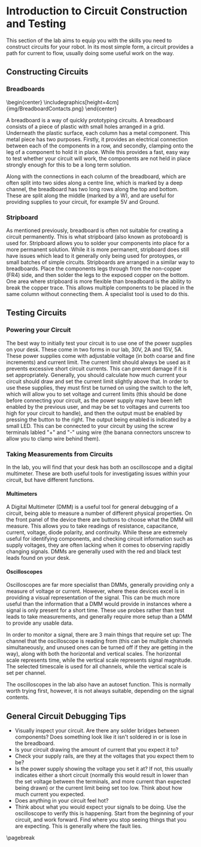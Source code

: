 # Introduction to Circuit Construction and Testing
This section of the lab aims to equip you with the skills you need to construct circuits for your robot. In its most simple form, a circuit provides a path for current to flow, usually doing some useful work on the way.

## Constructing Circuits
### Breadboards

\begin{center}  \includegraphics[height=4cm]{img/BreadboardContacts.png} \end{center}

A breadboard is a way of quickly prototyping circuits. A breadboard consists of a piece of plastic with small holes arranged in a grid. 
Underneath the plastic surface, each column has a metal component. This metal piece has two purposes. Firstly, it provides an electrical connection between each of the components in a row, and secondly, clamping onto the leg of a component to hold it in place.
While this provides a fast, easy way to test whether your circuit will work, the components are not held in place strongly enough 
for this to be a long term solution.

Along with the connections in each column of the breadboard, which are often split into two sides along a centre line, which is marked by a deep channel,
the breadboard has two long rows along the top and bottom. These are split along the middle (marked by a W), and are useful for providing
supplies to your circuit, for example 5V and Ground.

### Stripboard
As mentioned previously, breadboard is often not suitable for creating a circuit permanently. This is what stripboard (also known as protoboard) is used for.
Stripboard allows you to solder your components into place for a more permanent solution. While it is more permanent, stripboard does still have issues which lead to it generally only being used for protoypes, or small batches of simple circuits. Stripboards are arranged in a similar way to breadboards. 
Place the components legs through from the non-copper (FR4) side, and then solder the legs to the exposed copper on the bottom. One area where stripboard is more flexible than breadboard is the ability to break the copper trace.
This allows multiple components to be placed in the same column without connecting them. A specialist tool is used to do this.

## Testing Circuits
### Powering your Circuit
The best way to initially test your circuit is to use one of the power supplies on your desk. These come in two forms in our lab, 30V, 2A and 15V, 5A. These power supplies come with adjustable voltage (in both coarse and fine increments) and 
current limit. The current limit should always be used as it prevents excessive short circuit currents. This can prevent damage if it is set appropriately. Generally, you should calculate how much current your circuit should draw and 
set the current limit slightly above that. In order to use these supplies, they must first be turned on using the switch to the left, which will allow you to set voltage
and current limits (this should be done before connecting your circuit, as the power supply may have been left enabled by the previous user, and may be set to voltages and currents too high for your circuit to handle), and then the output must be enabled by pressing the button to the right. The output being enabled is indicated by a small LED. This can be connected to your circuit by using the screw terminals labled "+" and "-" using wire (the banana connectors unscrew to allow you to clamp wire behind them).

### Taking Measurements from Circuits
In the lab, you will find that your desk has both an oscilloscope and a digital multimeter. 
These are both useful tools for investigating issues within your circuit, but have different functions.

#### Multimeters
A Digital Multimeter (DMM) is a useful tool for general debugging of a circuit, being able to measure a number of different physical properties. On the front panel of the device
there are buttons to choose what the DMM will measure. This allows you to take readings of resistance, capacitance, current, voltage, diode polarity, and continuity.
While these are extremely useful for identifying components, and checking circuit information such as supply voltages, they are often lacking 
when it comes to observing rapidly changing signals. DMMs are generally used with the red and black test leads found on your desk.

#### Oscilloscopes
Oscilloscopes are far more specialist than DMMs, generally providing only a measure of voltage or current. 
However, where these devices excel is in providing a visual representation of the signal. This can be much more useful than the information
that a DMM would provide in instances where a signal is only present for a short time. These use probes rather than test leads to take measurements, and generally require 
more setup than a DMM to provide any usable data. 

In order to monitor a signal, there are 3 main things that require set up: The channel that the oscilloscope is reading from (this can be multiple channels simultaneously,
and unused ones can be turned off if they are getting in the way), along with both the horizontal and vertical scales. The horizontal scale represents time, while the vertical scale represents signal magnitude.
The selected timescale is used for all channels, while the vertical scale is set per channel.

The oscilloscopes in the lab also have an autoset function. This is normally worth trying first, however, it is not always suitable, depending on the signal contents.

## General Circuit Debugging Tips
- Visually inspect your circuit. Are there any solder bridges between components? Does something look like it isn't soldered in or is lose in the breadboard.
- Is your circuit drawing the amount of current that you expect it to?
- Check your supply rails, are they at the voltages that you expect them to be?
- Is the power supply showing the voltage you set it at? If not, this usually indicates either a short circuit (normally this would result in lower than the set voltage between the terminals, and more current than expected being drawn) or 
the current limit being set too low. Think about how much current you expected.
- Does anything in your circuit feel hot?
- Think about what you would expect your signals to be doing. Use the oscilloscope to verify this is happening. Start from the beginning of your circuit, and work forward.
Find where you stop seeing things that you are expecting. This is generally where the fault lies.

\pagebreak